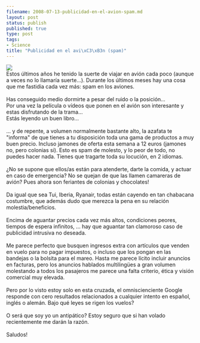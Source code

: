 ```yaml
--- 
filename: 2008-07-13-publicidad-en-el-avion-spam.md
layout: post
status: publish
published: true
type: post
tags: 
- Science
title: "Publicidad en el avi\xC3\xB3n (spam)"
---
```

<a href="/media/IMG_2853_1.jpg"><img src="/media/IMG_2853_1.jpg" border="0" /></a><br />Estos últimos años he tenido la suerte de viajar en avión cada poco (aunque a veces no lo llamaría suerte...). Durante los últimos meses hay una cosa que me fastidia cada vez más: spam en los aviones.<br /><br />Has conseguido medio dormirte a pesar del ruido o la posición...<br />Por una vez la película o vídeos que ponen en el avión son interesante y estas disfrutando de la trama...<br />Estás leyendo un buen libro...<br /><br />... y de repente, a volumen normalmente bastante alto, la azafata te "informa" de que tienes a tu disposición toda una gama de productos a muy buen precio. Incluso jamones de oferta esta semana a 12 euros (jamones no, pero colonias si). Esto es spam de molesto, y lo peor de todo, no puedes hacer nada. Tienes que tragarte toda su locución, en 2 idiomas.<br /><br />¿No se supone que ellos/as están para atenderte, darte la comida, y actuar en caso de emergencia? No se quejan de que las llamen camareras de avión? Pues ahora son feriantes de colonias y chocolates!<br /><br />Da igual que sea Tui, Iberia, Ryanair, todas están cayendo en tan chabacana costumbre, que además dudo que merezca la pena en su relación molestia/beneficios.<br /><br />Encima de aguantar precios cada vez más altos, condiciones peores, tiempos de espera infinitos, ... hay que aguantar tan clamoroso caso de publicidad intrusiva no deseada.<br /><br />Me parece perfecto que busquen ingresos extra con artículos que venden en vuelo para no pagar impuestos, o incluso que los pongan en las bandejas o la bolsita para el mareo. Hasta me parece lícito incluir anuncios en facturas, pero los anuncios hablados multilingües a gran volumen molestando a todos los pasajeros me parece una falta criterio, ética y visión comercial muy elevada.<br /><br />Pero por lo visto estoy solo en esta cruzada, el omniscienciente Google responde con cero resultados relacionados a cualquier intento en español, inglés o alemán. Bajo qué leyes se rigen los vuelos?<br /><br />O será que soy yo un antipático? Estoy seguro que si han volado recientemente me darán la razón.<br /><br />Saludos!
